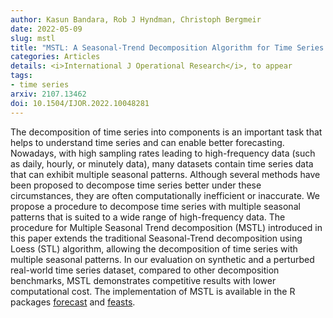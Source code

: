 ```yaml
---
author: Kasun Bandara, Rob J Hyndman, Christoph Bergmeir
date: 2022-05-09
slug: mstl
title: "MSTL: A Seasonal-Trend Decomposition Algorithm for Time Series with Multiple Seasonal Patterns"
categories: Articles
details: <i>International J Operational Research</i>, to appear
tags:
- time series
arxiv: 2107.13462
doi: 10.1504/IJOR.2022.10048281
---
```


The decomposition of time series into components is an important task that helps to understand time series and can enable better forecasting. Nowadays, with high sampling rates leading to high-frequency data (such as daily, hourly, or minutely data), many datasets contain time series data that can exhibit multiple seasonal patterns. Although several methods have been proposed to decompose time series better under these circumstances, they are often computationally inefficient or inaccurate. We propose a procedure to decompose time series with multiple seasonal patterns that is suited to a wide range of high-frequency data. The procedure for Multiple Seasonal Trend decomposition (MSTL) introduced in this paper extends the traditional Seasonal-Trend decomposition using Loess (STL) algorithm, allowing the decomposition of time series with multiple seasonal patterns. In our evaluation on synthetic and a perturbed real-world time series dataset, compared to other decomposition benchmarks, MSTL demonstrates competitive results with lower computational cost. The implementation of MSTL is available in the R packages [forecast](https://pkg.robjhyndman.com/forecast/) and [feasts](https://feasts.tidyverts.org).
